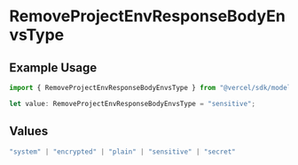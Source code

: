 # RemoveProjectEnvResponseBodyEnvsType

## Example Usage

```typescript
import { RemoveProjectEnvResponseBodyEnvsType } from "@vercel/sdk/models/operations/removeprojectenv.js";

let value: RemoveProjectEnvResponseBodyEnvsType = "sensitive";
```

## Values

```typescript
"system" | "encrypted" | "plain" | "sensitive" | "secret"
```